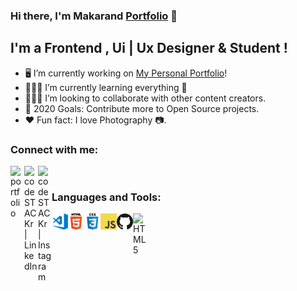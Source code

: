 ### Hi there, I'm Makarand [Portfolio][website] 👋 
## I'm a Frontend , Ui | Ux Designer & Student !
- 🖥️ I’m currently working on [My Personal Portfolio][website]!
- 👨🏻‍💻 I’m currently learning everything 🤣
- 🙋🏻‍♂️ I’m looking to collaborate with other content creators.
- 🥅 2020 Goals: Contribute more to Open Source projects.
- ❤️ Fun fact: I love Photography 📷. 

### Connect with me: 
[<img align="left" alt="portfolio" width="22px" src="https://image.flaticon.com/icons/svg/922/922656.svg" />][website]
[<img align="left" alt="codeSTACKr | LinkedIn" width="22px" src="https://image.flaticon.com/icons/svg/1409/1409945.svg" />][linkedin]
[<img align="left" alt="codeSTACKr | Instagram" width="22px" src="https://image.flaticon.com/icons/svg/185/185970.svg" />][Behance] 
<br /> 

### Languages and Tools: 
<img align="left" alt="Visual Studio Code" width="26px" src="https://raw.githubusercontent.com/github/explore/80688e429a7d4ef2fca1e82350fe8e3517d3494d/topics/visual-studio-code/visual-studio-code.png" />
<img align="left" alt="HTML5" width="26px" src="https://raw.githubusercontent.com/github/explore/80688e429a7d4ef2fca1e82350fe8e3517d3494d/topics/html/html.png" />
<img align="left" alt="CSS3" width="26px" src="https://raw.githubusercontent.com/github/explore/80688e429a7d4ef2fca1e82350fe8e3517d3494d/topics/css/css.png" />
<img align="left" alt="JavaScript" width="26px" src="https://raw.githubusercontent.com/github/explore/80688e429a7d4ef2fca1e82350fe8e3517d3494d/topics/javascript/javascript.png" />
<img align="left" alt="GitHub" width="26px" src="https://raw.githubusercontent.com/github/explore/78df643247d429f6cc873026c0622819ad797942/topics/github/github.png" />
<img align="left" alt="HTML5" width="26px" src="https:
<br />

--- 
<img align="left" alt="mack-1999 Github Stats" src="https://github-readme-stats.vercel.app/api?username=mack-1999&show_icons=true&hide_border=true" /> 

[website]: https://mack-1999.github.io/Makarand-Nikam-Portfolio/
[linkedin]: https://www.linkedin.com/in/makarand-nikam-b109991a9
[Behance]: https://www.behance.net/makarandnikam

